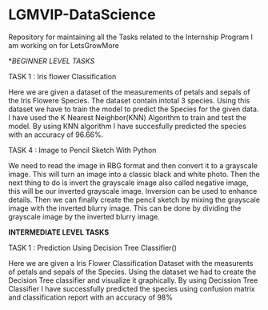 # LGMVIP-DataScience

Repository for maintaining all the Tasks related to the Internship Program I am working on for LetsGrowMore

**BEGINNER LEVEL TASKS*

TASK 1 : Iris flower Classification

Here we are given a dataset of the measurements of petals and sepals of the Iris Flowere Species. The dataset contain intotal 3 species. Using this dataset we have to train the model to predict the Species for the given data. I have used the K Nearest Neighbor(KNN) Algorithm to train and test the model. By using KNN algorithm I have succesfully predicted the species with an accuracy of 96.66%. 

TASK 4 : Image to Pencil Sketch With Python

We need to read the image in RBG format and then convert it to a grayscale image. This will turn an image into a classic black and white photo. Then the next thing to do is invert the grayscale image also called negative image, this will be our inverted grayscale image. Inversion can be used to enhance details. Then we can finally create the pencil sketch by mixing the grayscale image with the inverted blurry image. This can be done by dividing the grayscale image by the inverted blurry image. 

**INTERMEDIATE LEVEL TASKS**

TASK 1 : Prediction Using Decision Tree Classifier()

Here we are given a Iris Flower Classification Dataset with the measurents of petals and sepals of the Species. Using the dataset we had to create the Decision Tree classifier and visualize it graphically. By using Decission Tree Classifier I have successfully predicted the species using confusion matrix and classification report with an accuracy of 98%
